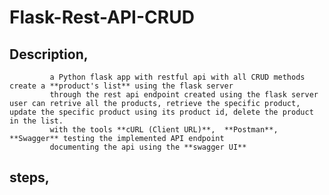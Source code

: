 # Flask-Rest-API-CRUD

## Description, 
             a Python flask app with restful api with all CRUD methods create a **product's list** using the flask server 
             through the rest api endpoint created using the flask server user can retrive all the products, retrieve the specific product, update the specific product using its product id, delete the product in the list.
             with the tools **cURL (Client URL)**,  **Postman**, **Swagger** testing the implemented API endpoint
             documenting the api using the **swagger UI**


## steps,
